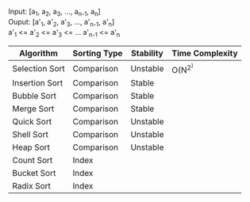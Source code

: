 
Input: [a<sub>1</sub>, a<sub>2</sub>, a<sub>3</sub>, ..., a<sub>n-1</sub>, a<sub>n</sub>]  
Ouput: [a'<sub>1</sub>, a'<sub>2</sub>, a'<sub>3</sub>, ..., a'<sub>n-1</sub>, a'<sub>n</sub>]  
      a'<sub>1</sub> <= a'<sub>2</sub> <= a'<sub>3</sub> <= ... a'<sub>n-1</sub> <= a'<sub>n</sub>  

| Algorithm|Sorting Type|Stability|Time Complexity|
|----------|------------|---------|---------------|
|Selection Sort|Comparison|Unstable|O(N<sup>2<sup>)|
|Insertion Sort|Comparison|Stable|
|Bubble Sort|Comparison|Stable|
|Merge Sort|Comparison|Stable|
|Quick Sort|Comparison|Unstable|
|Shell Sort|Comparison|Unstable|
|Heap Sort|Comparison|Unstable|
|Count Sort|Index|
|Bucket Sort|Index|
|Radix Sort|Index|